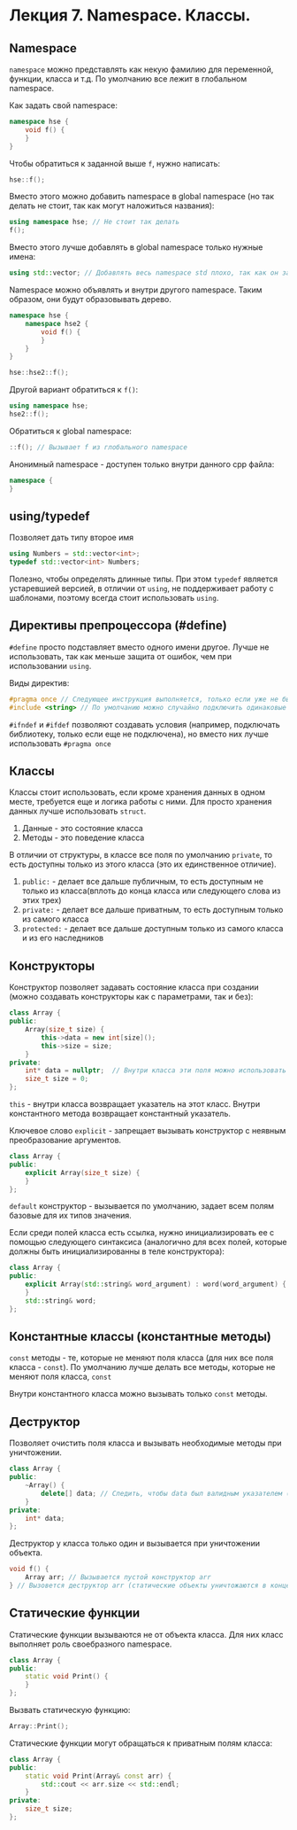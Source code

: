 # Лекция 7. Namespace. Классы.

## Namespace
`namespace` можно представлять как некую фамилию для переменной, функции, класса и т.д. По умолчанию все лежит в глобальном namespace. 

Как задать свой namespace: 
```c++
namespace hse {
    void f() {
    }
}
```

Чтобы обратиться к заданной выше `f`, нужно написать:
```c++
hse::f();
```

Вместо этого можно добавить namespace в global namespace (но так делать не стоит, так как могут наложиться названия):
```c++
using namespace hse; // Не стоит так делать
f();
```
Вместо этого лучше добавлять в global namespace только нужные имена:
```c++
using std::vector; // Добавлять весь namespace std плохо, так как он займет большое количество имен
```

Namespace можно объявлять и внутри другого namespace. Таким образом, они будут образовывать дерево. 
```c++
namespace hse {
    namespace hse2 {
        void f() {
        }
    }
}

hse::hse2::f();
```

Другой вариант обратиться к `f()`:
```c++
using namespace hse;
hse2::f();
```

Обратиться к global namespace:
```c++
::f(); // Вызывает f из глобального namespace
```

Анонимный namespace - доступен только внутри данного cpp файла:
```c++
namespace {
}
```

## using/typedef

Позволяет дать типу второе имя

```c++
using Numbers = std::vector<int>;
typedef std::vector<int> Numbers;
```

Полезно, чтобы определять длинные типы. При этом `typedef` является устаревшией версией, в отличии от `using`, 
не поддерживает работу с шаблонами, поэтому всегда стоит использовать `using`.

## Директивы препроцессора (#define)

`#define` просто подставляет вместо одного имени другое. Лучше не использовать, так как меньше защита от ошибок, чем при использовании `using`. 

Виды директив:
```c++
#pragma once // Следующее инструкция выполняется, только если уже не была выполнена в другом файле
#include <string> // По умолчанию можно случайно подключить одинаковые библиотеки, так как директива просто подставляет код
```

`#ifndef` и `#ifdef` позволяют создавать условия (например, подключать библиотеку, только если еще не подключена), но вместо них лучше использовать `#pragma once`

## Классы

Классы стоит использовать, если кроме хранения данных в одном месте, требуется еще и логика работы с ними. Для просто хранения данных лучше использовать `struct`. 

1. Данные - это состояние класса
2. Методы - это поведение класса 

В отличии от структуры, в классе все поля по умолчанию `private`, то есть доступны только из этого класса (это их единственное отличие).

1. `public:` - делает все дальше публичным, то есть доступным не только из класса(вплоть до конца класса или следующего слова из этих трех)
2. `private:` - делает все дальше приватным, то есть доступным только из самого класса
3. `protected:` - делает все дальше доступным только из самого класса и из его наследников

## Конструкторы

Конструктор позволяет задавать состояние класса при создании (можно создавать конструкторы как с параметрами, так и без):

```c++
class Array {
public:
    Array(size_t size) {
        this->data = new int[size]();
        this->size = size;
    }
private:
    int* data = nullptr;  // Внутри класса эти поля можно использовать в любом порядке
    size_t size = 0;
};
```

`this` - внутри класса возвращает указатель на этот класс. Внутри константного метода возвращает константный указатель.

Ключевое слово `explicit` - запрещает вызывать конструктор с неявным преобразование аргументов.
```c++
class Array {
public:
    explicit Array(size_t size) {
    }
};
```
`default` конструктор - вызывается по умолчанию, задает всем полям базовые для их типов значения.

Если среди полей класса есть ссылка, нужно инициализировать ее с помощью следующего синтаксиса 
(аналогично для всех полей, которые должны быть инициализированны в теле конструктора):
```c++
class Array {
public:
    explicit Array(std::string& word_argument) : word(word_argument) {
    }
    std::string& word;
};
```

## Константные классы (константные методы)

`const` методы - те, которые не меняют поля класса (для них все поля класса - `const`). По умолчанию лучше делать все методы, которые не меняют поля класса, `const`

Внутри константного класса можно вызывать только `const` методы. 

## Деструктор

Позволяет очистить поля класса и вызывать необходимые методы при уничтожении. 

```c++
class Array {
public:
    ~Array() {
        delete[] data; // Следить, чтобы data был валидным указателем (delete nullptr сработает, ничего не сделав)
    }
private:
    int* data;
};
```

Деструктор у класса только один и вызывается при уничтожении объекта. 
```c++
void f() {
    Array arr; // Вызывается пустой конструктор arr
} // Вызовется деструктор arr (статические объекты уничтожаются в конце main)
```

## Статические функции

Статические функции вызываются не от объекта класса. Для них класс выполняет роль своебразного namespace.
```c++
class Array {
public:
    static void Print() {
    }
};
```

Вызвать статическую функцию: 
```c++
Array::Print();
```

Статические функции могут обращаться к приватным полям класса:
```c++
class Array {
public:
    static void Print(Array& const arr) {
        std::cout << arr.size << std::endl;
    }
private:
    size_t size;
};
```
